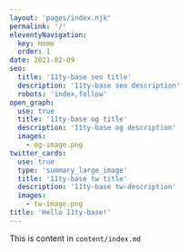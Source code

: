```yaml
---
layout: 'pages/index.njk'
permalink: '/'
eleventyNavigation:
  key: Home
  order: 1
date: 2021-02-09
seo:
  title: '11ty-base seo title'
  description: '11ty-base seo description'
  robots: 'index,follow'
open_graph:
  use: true
  title: '11ty-base og title'
  description: '11ty-base og description'
  images:
    - og-image.png
twitter_cards:
  use: true
  type: 'summary_large_image'
  title: '11ty-base tw title'
  description: '11ty-base tw-description'
  images:
    - tw-image.png
title: 'Hello 11ty-base!'
---
```


This is content in `content/index.md`
